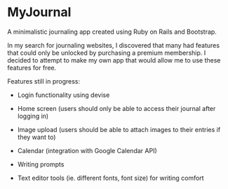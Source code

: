 # MyJournal #

A minimalistic journaling app created using Ruby on Rails and Bootstrap. 

In my search for journaling websites, I discovered that many had features that could only
be unlocked by purchasing a premium membership. I decided to attempt to make my own app that would allow me to use these features for free. 

Features still in progress: 

* Login functionality using devise

* Home screen (users should only be able to access their journal after logging in)

* Image upload (users should be able to attach images to their entries if they want to)

* Calendar (integration with Google Calendar API)

* Writing prompts

* Text editor tools (ie. different fonts, font size) for writing comfort


